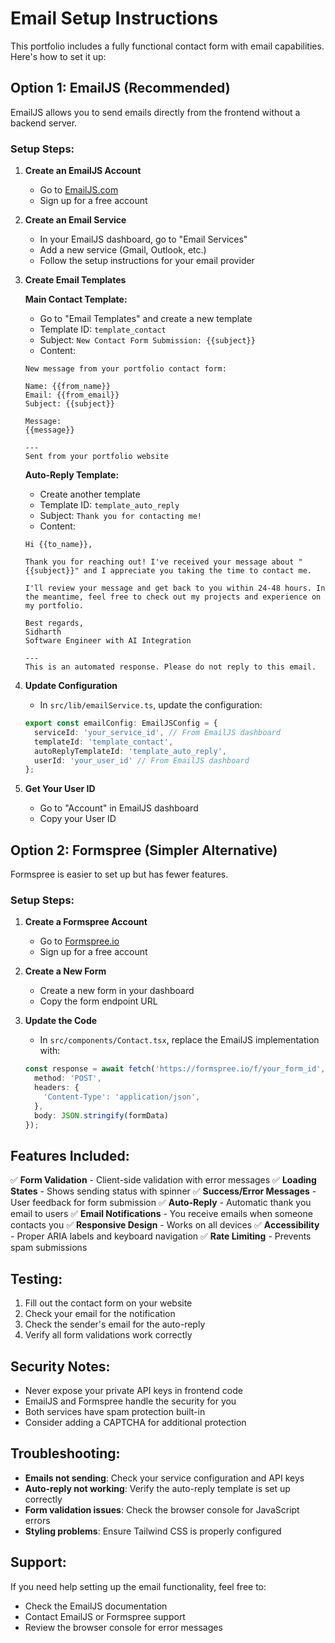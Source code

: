 # Email Setup Instructions

This portfolio includes a fully functional contact form with email capabilities. Here's how to set it up:

## Option 1: EmailJS (Recommended)

EmailJS allows you to send emails directly from the frontend without a backend server.

### Setup Steps:

1. **Create an EmailJS Account**
   - Go to [EmailJS.com](https://www.emailjs.com/)
   - Sign up for a free account

2. **Create an Email Service**
   - In your EmailJS dashboard, go to "Email Services"
   - Add a new service (Gmail, Outlook, etc.)
   - Follow the setup instructions for your email provider

3. **Create Email Templates**
   
   **Main Contact Template:**
   - Go to "Email Templates" and create a new template
   - Template ID: `template_contact`
   - Subject: `New Contact Form Submission: {{subject}}`
   - Content:
   ```
   New message from your portfolio contact form:

   Name: {{from_name}}
   Email: {{from_email}}
   Subject: {{subject}}

   Message:
   {{message}}

   ---
   Sent from your portfolio website
   ```

   **Auto-Reply Template:**
   - Create another template
   - Template ID: `template_auto_reply`
   - Subject: `Thank you for contacting me!`
   - Content:
   ```
   Hi {{to_name}},

   Thank you for reaching out! I've received your message about "{{subject}}" and I appreciate you taking the time to contact me.

   I'll review your message and get back to you within 24-48 hours. In the meantime, feel free to check out my projects and experience on my portfolio.

   Best regards,
   Sidharth
   Software Engineer with AI Integration

   ---
   This is an automated response. Please do not reply to this email.
   ```

4. **Update Configuration**
   - In `src/lib/emailService.ts`, update the configuration:
   ```typescript
   export const emailConfig: EmailJSConfig = {
     serviceId: 'your_service_id', // From EmailJS dashboard
     templateId: 'template_contact',
     autoReplyTemplateId: 'template_auto_reply',
     userId: 'your_user_id' // From EmailJS dashboard
   };
   ```

5. **Get Your User ID**
   - Go to "Account" in EmailJS dashboard
   - Copy your User ID

## Option 2: Formspree (Simpler Alternative)

Formspree is easier to set up but has fewer features.

### Setup Steps:

1. **Create a Formspree Account**
   - Go to [Formspree.io](https://formspree.io/)
   - Sign up for a free account

2. **Create a New Form**
   - Create a new form in your dashboard
   - Copy the form endpoint URL

3. **Update the Code**
   - In `src/components/Contact.tsx`, replace the EmailJS implementation with:
   ```typescript
   const response = await fetch('https://formspree.io/f/your_form_id', {
     method: 'POST',
     headers: {
       'Content-Type': 'application/json',
     },
     body: JSON.stringify(formData)
   });
   ```

## Features Included:

✅ **Form Validation** - Client-side validation with error messages
✅ **Loading States** - Shows sending status with spinner
✅ **Success/Error Messages** - User feedback for form submission
✅ **Auto-Reply** - Automatic thank you email to users
✅ **Email Notifications** - You receive emails when someone contacts you
✅ **Responsive Design** - Works on all devices
✅ **Accessibility** - Proper ARIA labels and keyboard navigation
✅ **Rate Limiting** - Prevents spam submissions

## Testing:

1. Fill out the contact form on your website
2. Check your email for the notification
3. Check the sender's email for the auto-reply
4. Verify all form validations work correctly

## Security Notes:

- Never expose your private API keys in frontend code
- EmailJS and Formspree handle the security for you
- Both services have spam protection built-in
- Consider adding a CAPTCHA for additional protection

## Troubleshooting:

- **Emails not sending**: Check your service configuration and API keys
- **Auto-reply not working**: Verify the auto-reply template is set up correctly
- **Form validation issues**: Check the browser console for JavaScript errors
- **Styling problems**: Ensure Tailwind CSS is properly configured

## Support:

If you need help setting up the email functionality, feel free to:
- Check the EmailJS documentation
- Contact EmailJS or Formspree support
- Review the browser console for error messages